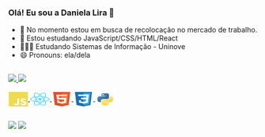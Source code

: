 ### Olá! Eu sou a Daniela Lira 👋

- 🔭 No momento estou em busca de recolocação no mercado de trabalho.
- 🌱 Estou estudando JavaScript/CSS/HTML/React
- 👨🏻‍🎓 Estudando Sistemas de Informação - Uninove
- 😄 Pronouns: ela/dela

 ##

<div align="30">
  <a href="https://github.com/Dannydlira">
  <img height="180em" src="https://github-readme-stats.vercel.app/api?username=Dannydlira&show_icons=true&theme=dracula&include_all_commits=true&count_private=true"/>
  <img height="180em" src="https://github-readme-stats.vercel.app/api/top-langs/?username=Dannydlira&layout=compact&langs_count=7&theme=dracula"/>
</div>  
  <div style="display: inline_block"><br>
  <img align="center" alt="Danny-Js" height="30" width="40" src="https://raw.githubusercontent.com/devicons/devicon/master/icons/javascript/javascript-plain.svg"> 
  <img align="center" alt="Danny-React" height="30" width="40" src="https://raw.githubusercontent.com/devicons/devicon/master/icons/react/react-original.svg">
  <img align="center" alt="Danny-HTML" height="30" width="40" src="https://raw.githubusercontent.com/devicons/devicon/master/icons/html5/html5-original.svg">
  <img align="center" alt="Danny-CSS" height="30" width="40" src="https://raw.githubusercontent.com/devicons/devicon/master/icons/css3/css3-original.svg">
  <img align="center" alt="Danny-Python" height="30" width="40" src="https://raw.githubusercontent.com/devicons/devicon/master/icons/python/python-original.svg">  
</div>
  
  ##
  
<div>
  <a href = "mailto:dannydlira@gmail.com"><img src="https://img.shields.io/badge/-Gmail-%23333?style=for-the-badge&logo=gmail&logoColor=white" target="_blank"></a>
  <a href="https://www.linkedin.com/in/dannydlira" target="_blank"><img src="https://img.shields.io/badge/-LinkedIn-%230077B5?style=for-the-badge&logo=linkedin&logoColor=white" target="_blank"></a>   
</div>  
